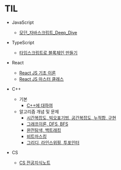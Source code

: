 # TIL

* JavaScript
  * [모던_자바스크립트_Deep_Dive](JavaScript/01_모던_자바스크립트_Deep_Dive/00_목차.md)
* TypeScript
  * [타입스크립트로 블록체인 만들기](./TypeScript/01_타입스크립트로_블록체인_만들기/00_목차.md)

* React
  * [React JS 기초 이론](React/01_ReactJS_기초_이론/00_목차.md)
  * [React JS 마스터 클래스](React/02_ReactJS_마스터클래스/00_목차.md)
* C++
  * 기본
    * [C++에 대하여](C++/01_기본/01_01_00_C++에대하여.md) 
  * 알고리즘 개념 및 문제
    * [시간복잡도, 빅오표기법, 공간복잡도, 누적합, 구현](C++/02_알고리즘개념및문제/01_시간복잡도_빅오표기법_공간복잡도_누적합_구현/01_00_목차.md)
    * [그래프이론, DFS, BFS](C++/02_알고리즘개념및문제/02_그래프이론_DFS_BFS/02_00_목차.md)
    * [완전탐색, 백트래킹](C++/02_알고리즘개념및문제/03_완전탐색_백트래킹/03_00_목차.md)
    * [비트마스킹](C++/02_알고리즘개념및문제/04_비트마스킹/04_00_목차.md)
    * [그리디, 라인스위핑, 투포인터](C++/02_알고리즘개념및문제/05_그리디_라인스위핑_투포인터/05_00_목차.md)
* CS
  * [CS 전공지식노트](CS/01_CS전공지식노트/00_목차.md)
